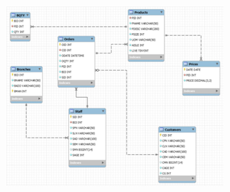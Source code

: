 
<h1 align="center"><img src="https://github.com/mzmacaulaydb/stock/blob/513386b4513777d1bbb667f7707ed871391c946d/ERD.JPG"></h1>
<p align="center">

